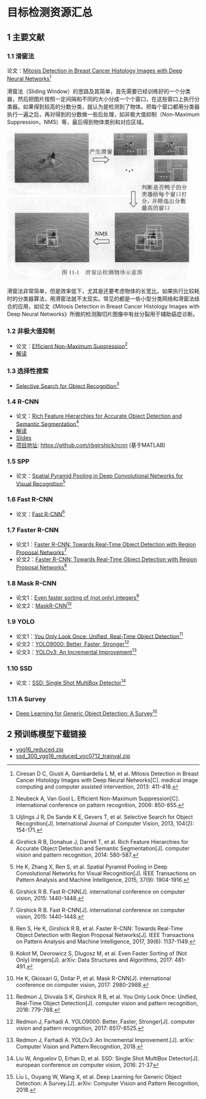 # 目标检测资源汇总

## 1  主要文献

### 1.1  滑窗法

论文：[Mitosis Detection in Breast Cancer Histology Images
with Deep Neural Networks](papers/滑窗法.pdf)[^1]

[^1]: Ciresan D C, Giusti A, Gambardella L M, et al. Mitosis Detection in Breast Cancer Histology Images with Deep Neural Networks[C]. medical image computing and computer assisted intervention, 2013: 411-418.

滑窗法（Sliding Window）的思路及其简单，首先需要已经训练好的一个分类器，然后把图片按照一定间隔和不同的大小分成一个个窗口，在这些窗口上执行分类器。如果得到较高的分数分类，就认为是检测到了物体。把每个窗口都用分类器执行一遍之后，再对得到的分数做一些后处理，如非极大值抑制（Non-Maximum Suppression，NMS）等，最后得到物体类别和对应区域。

![Sliding Window](../images/SlidingWindow.png)

滑窗法非常简单，但是效率低下，尤其是还要考虑物体的长宽比。如果执行比较耗时的分类器算法，用滑窗法就不太现实。常见的都是一些小型分类网络和滑窗法结合的应用，如论文《Mitosis Detection in Breast Cancer Histology Images
with Deep Neural Networks》所做的检测胸切片图像中有丝分裂用于辅助癌症诊断。

### 1.2  非极大值抑制

- 论文：[Efﬁcient Non-Maximum Suppression](papers/NMS.pdf)[^2]
- [解读](https://www.jianshu.com/p/325e3747fc56)

[^2]: Neubeck A, Van Gool L. Efficient Non-Maximum Suppression[C]. international conference on pattern recognition, 2006: 850-855.

### 1.3  选择性搜索

- [Selective Search for Object Recognition](papers/UijlingsIJCV2013.pdf)[^3]

[^3]: Uijlings J R, De Sande K E, Gevers T, et al. Selective Search for Object Recognition[J]. International Journal of Computer Vision, 2013, 104(2): 154-171.

### 1.4  R-CNN

- 论文：[Rich Feature Hierarchies for Accurate Object Detection and Semantic Segmentation](papers/R-CNN.pdf)[^4]
- [解读](R-CNN.md)
- [Slides](http://www.cs.berkeley.edu/~rbg/slides/rcnn-cvpr14-slides.pdf)
- [项目地址](http://www.cs.berkeley.edu/~rbg/slides/rcnn-cvpr14-slides.pdf): https://github.com/rbgirshick/rcnn (基于MATLAB)

[^4]: Girshick R B, Donahue J, Darrell T, et al. Rich Feature Hierarchies for Accurate Object Detection and Semantic Segmentation[J]. computer vision and pattern recognition, 2014: 580-587.

### 1.5  SPP

- 论文：[Spatial Pyramid Pooling in Deep Convolutional Networks for Visual Recognition](papers/SPPNETs.pdf)[^5]

[^5]: He K, Zhang X, Ren S, et al. Spatial Pyramid Pooling in Deep Convolutional Networks for Visual Recognition[J]. IEEE Transactions on Pattern Analysis and Machine Intelligence, 2015, 37(9): 1904-1916.

### 1.6  Fast R-CNN

- 论文：[Fast R-CNN](papers/Fast_R-CNN.pdf)[^6]

[^6]: Girshick R B. Fast R-CNN[J]. international conference on computer vision, 2015: 1440-1448.

### 1.7  Faster R-CNN

- 论文1：[Faster R-CNN: Towards Real-Time Object Detection with Region Proposal Networks](papers/faster-r-cnn.pdf)[^6]
- 论文2：[Faster R-CNN: Towards Real-Time Object Detection with Region Proposal Networks](papers/Faster_R-CNN_2017.pdf)[^8]

[^7]: Ren S, He K, Girshick R B, et al. Faster R-CNN: towards real-time object detection with region proposal networks[C]. neural information processing systems, 2015: 91-99.

[^8]: Ren S, He K, Girshick R B, et al. Faster R-CNN: Towards Real-Time Object Detection with Region Proposal Networks[J]. IEEE Transactions on Pattern Analysis and Machine Intelligence, 2017, 39(6): 1137-1149.

### 1.8  Mask R-CNN

- 论文1：[Even faster sorting of (not only) integers](papers/1703.00687.pdf)[^9]
- 论文2：[MaskR-CNN](papers/Mask-R-CNN.pdf)[^10]

[^9]: Kokot M, Deorowicz S, Dlugosz M, et al. Even Faster Sorting of (Not Only) Integers[J]. arXiv: Data Structures and Algorithms, 2017: 481-491.

[^10]: He K, Gkioxari G, Dollar P, et al. Mask R-CNN[J]. international conference on computer vision, 2017: 2980-2988.

### 1.9  YOLO

- 论文1：[You Only Look Once: Unified, Real-Time Object Detection](papers/YOLO.pdf)[^11]
- 论文2：[YOLO9000: Better, Faster, Stronger](papers/YOLO9000.pdf)[^12]
- 论文3：[YOLOv3: An Incremental Improvement](papers/YOLOv3.pdf)[^13]

[^11]: Redmon J, Divvala S K, Girshick R B, et al. You Only Look Once: Unified, Real-Time Object Detection[J]. computer vision and pattern recognition, 2016: 779-788.

[^12]: Redmon J, Farhadi A. YOLO9000: Better, Faster, Stronger[J]. computer vision and pattern recognition, 2017: 6517-6525.

[^13]: Redmon J, Farhadi A. YOLOv3: An Incremental Improvement.[J]. arXiv: Computer Vision and Pattern Recognition, 2018.

### 1.10  SSD

- 论文：[SSD: Single Shot MultiBox Detector](papers/1512.02325v5.pdf)[^14]

[^14]: Liu W, Anguelov D, Erhan D, et al. SSD: Single Shot MultiBox Detector[J]. european conference on computer vision, 2016: 21-37

### 1.11  A Survey

- [Deep Learning for Generic Object Detection: A Survey](papers/1809.02165.pdf)[^15]

[^15]: Liu L, Ouyang W, Wang X, et al. Deep Learning for Generic Object Detection: A Survey.[J]. arXiv: Computer Vision and Pattern Recognition, 2018.

## 2  预训练模型下载链接

- [vgg16_reduced.zip](model/vgg16_reduced.zip)
- [ssd_300_vgg16_reduced_voc0712_trainval.zip](model/ssd_300_vgg16_reduced_voc0712_trainval.zip)